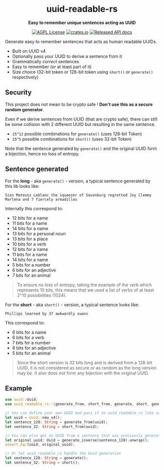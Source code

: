 <div align="center">
  <h1>uuid-readable-rs</h1>
  <p>
    <strong>Easy to remember unique sentences acting as UUID</strong>
  </p>
  <p>

[![AGPL License](https://img.shields.io/badge/license-AGPL-blue.svg)](LICENSE)
[![crates.io](https://img.shields.io/crates/v/uuid-readable-rs.svg)](https://crates.io/crates/uuid-readable-rs)
[![Released API docs](https://docs.rs/uuid-readable-rs/badge.svg)](https://docs.rs/uuid-readable-rs)

  </p>
</div>

Generate easy to remember sentences that acts as human readable UUIDs.

- Built on UUID v4
- Optionally pass your UUID to derive a sentence from it
- Grammatically _correct_ sentences
- Easy to remember (or at least part of it)
- Size choice (32-bit token or 128-bit token using `short()` or `generate()` respectively)

## Security
This project does not mean to be crypto safe ! **Don't use this as a secure random generator**.

Even if we derive sentences from UUID (that are crypto safe), there can still be some collision
with 2 different UUID but resulting in the same sentence.

- `25^12` possible combinations for `generate()` (uses 128-bit Token)
- `25^5` possible combinations for `short()` (uses 32-bit Token)

Note that the sentence generated by `generate()` and the original UUID form a bijection, hence no loss of entropy.

## Sentence generated
For the **long** - aka `generate()` - version, a typical sentence generated by this lib looks like:
```
Sion Mateusz Leblanc the squeezer of Savonburg regretted Joy Clemmy Marlena and 7 fiercely armadillos
```
Internally this correspond to:
- 12 bits for a name
- 11 bits for a name
- 14 bits for a name
- 13 bits for a personal noun
- 13 bits for a place
- 10 bits for a verb
- 12 bits for a name
- 11 bits for a name
- 14 bits for a name
- 5 bits for a number
- 6 bits for an adjective
- 7 bits for an animal

> To ensure no loss of entropy, taking the example of the verb which represents 10 bits, this means that we used a list of verbs of at least 2^10 possibilities (1024).

For the **short** - aka `short()` - version, a typical sentence looks like:
```
Phillips learned by 37 awkwardly swans
```
This correspond to:
- 6 bits for a name
- 6 bits for a verb
- 7 bits for a number
- 8 bits for an adjective
- 5 bits for an animal

> Since the short version is 32 bits long and is derived from a 128-bit UUID, it is not considered as secure or as random as the long version may be. It also does not form any bijection with the original UUID.

## Example
```rust
use uuid::Uuid;
use uuid_readable_rs::{generate_from, short_from, generate, short, generate_inverse};

// You can define your own UUID and pass it to uuid_readable_rs like so
let uuid = Uuid::new_v4();
let sentence_128: String = generate_from(uuid);
let sentence_32: String = short_from(uuid);

// You can also get an UUID from a sentence that was previously generated
let original_uuid: Uuid = generate_inverse(sentence_128).unwrap();
assert_eq!(uuid, original_uuid);

// Or let uuid_readable_rs handle the Uuid generation
let sentence_128: String = generate();
let sentence_32: String = short();
```